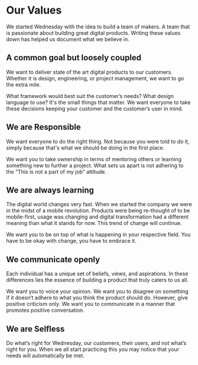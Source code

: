 # Our Values

We started Wednesday with the idea to build a team of makers. A team that is passionate about building great digital products. Writing these values down has helped us document what we believe in.

## A common goal but loosely coupled

We want to deliver state of the art digital products to our customers. Whether it is design, engineering, or project management, we want to go the extra mile.

What framework would best suit the customer’s needs? What design language to use? It's the small things that matter. We want everyone to take these decisions keeping your customer and the customer’s user in mind.

## We are Responsible

We want everyone to do the right thing. Not because you were told to do it, simply because that's what we should be doing in the first place.

We want you to take ownership in terms of mentoring others or learning something new to further a project. What sets us apart is not adhering to the “This is not a part of my job” attitude.

## We are always learning

The digital world changes very fast. When we started the company we were in the midst of a mobile revolution. Products were being re-thought of to be mobile-first, usage was changing and digital transformation had a different meaning than what it stands for now. This trend of change will continue.

We want you to be on top of what is happening in your respective field. You have to be okay with change, you have to embrace it.

## We communicate openly

Each individual has a unique set of beliefs, views, and aspirations. In these differences lies the essence of building a product that truly caters to us all.

We want you to voice your opinion. We want you to disagree on something if it doesn’t adhere to what you think the product should do. However, give positive criticism only. We want you to communicate in a manner that promotes positive conversation.

## We are Selfless

Do what’s right for Wednesday, our customers, their users, and not what’s right for you. When we all start practicing this you may notice that your needs will automatically be met.




